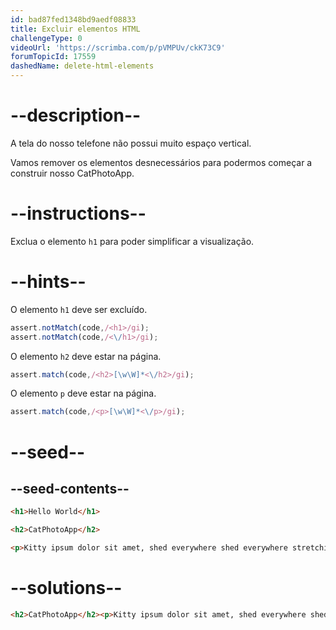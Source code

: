 ```yaml
---
id: bad87fed1348bd9aedf08833
title: Excluir elementos HTML
challengeType: 0
videoUrl: 'https://scrimba.com/p/pVMPUv/ckK73C9'
forumTopicId: 17559
dashedName: delete-html-elements
---
```


# --description--

A tela do nosso telefone não possui muito espaço vertical.

Vamos remover os elementos desnecessários para podermos começar a construir nosso CatPhotoApp.

# --instructions--

Exclua o elemento `h1` para poder simplificar a visualização.

# --hints--

O elemento `h1` deve ser excluído.

```js
assert.notMatch(code,/<h1>/gi);
assert.notMatch(code,/<\/h1>/gi);
```

O elemento `h2` deve estar na página.

```js
assert.match(code,/<h2>[\w\W]*<\/h2>/gi);
```

O elemento `p` deve estar na página.

```js
assert.match(code,/<p>[\w\W]*<\/p>/gi);
```

# --seed--

## --seed-contents--

```html
<h1>Hello World</h1>

<h2>CatPhotoApp</h2>

<p>Kitty ipsum dolor sit amet, shed everywhere shed everywhere stretching attack your ankles chase the red dot, hairball run catnip eat the grass sniff.</p>
```

# --solutions--

```html
<h2>CatPhotoApp</h2><p>Kitty ipsum dolor sit amet, shed everywhere shed everywhere stretching attack your ankles chase the red dot, hairball run catnip eat the grass sniff.</p>
```
